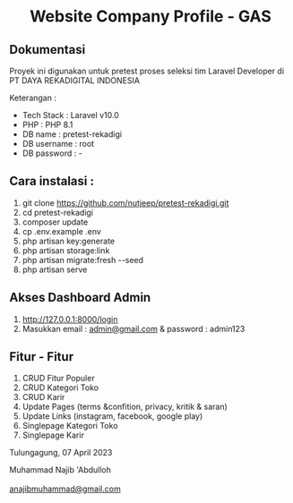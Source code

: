 <h1 align="center">Website Company Profile - GAS</h1>

## Dokumentasi

Proyek ini digunakan untuk pretest proses seleksi tim Laravel Developer di PT DAYA REKADIGITAL INDONESIA

Keterangan : 
- Tech Stack  : Laravel v10.0
- PHP         : PHP 8.1
- DB name     : pretest-rekadigi
- DB username : root
- DB password : -

## Cara instalasi : 
1. git clone https://github.com/nutjeep/pretest-rekadigi.git
2. cd pretest-rekadigi
3. composer update
3. cp .env.example .env
4. php artisan key:generate
5. php artisan storage:link
6. php artisan migrate:fresh --seed
7. php artisan serve

## Akses Dashboard Admin
1. http://127.0.0.1:8000/login
2. Masukkan email : admin@gmail.com & password : admin123

## Fitur - Fitur
1. CRUD Fitur Populer
2. CRUD Kategori Toko
3. CRUD Karir
3. Update Pages (terms &confition, privacy, kritik & saran)
4. Update Links (instagram, facebook, google play)
5. Singlepage Kategori Toko
6. Singlepage Karir



Tulungagung, 07 April 2023


Muhammad Najib 'Abdulloh
<br>
<br>
anajibmuhammad@gmail.com

